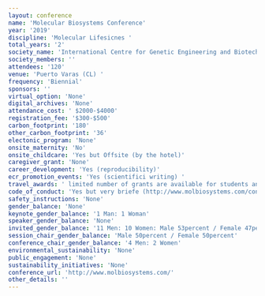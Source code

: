 ```yaml
---
layout: conference 
name: 'Molecular Biosystems Conference'
year: '2019'
discipline: 'Molecular Lifesicnes '
total_years: '2'
society_name: 'International Centre for Genetic Engineering and Biotechnology & Panamerican Association of Biochemistry and Molecular Biology'
society_members: ''
attendees: '120'
venue: 'Puerto Varas (CL) '
frequency: 'Biennial'
sponsors: ''
virtual_option: 'None'
digital_archives: 'None'
attendance_cost: ' $2000-$4000'
registration_fee: '$300-$500'
carbon_footprint: '180'
other_carbon_footprint: '36'
electonic_program: 'None'
onsite_maternity: 'No'
onsite_childcare: 'Yes but Offsite (by the hotel)'
caregiver_grant: 'None'
career_development: 'Yes (reproducibility)'
ecr_promotion_events: 'Yes (scientifici writing) '
travel_awards: ' limited number of grants are available for students and postdocs: 60 awards $300 each (approx)'
code_of_conduct: 'Yes but very briefe (http://www.molbiosystems.com/conference-policies.html'
safety_instructions: 'None'
gender_balance: 'None'
keynote_gender_balance: '1 Man: 1 Woman'
speaker_gender_balance: 'None'
invited_gender_balance: '11 Men: 10 Women: Male 53percent / Female 47percent'
session_chair_gender_balance: 'Male 50percent / Female 50percent'
conference_chair_gender_balance: '4 Men: 2 Women'
environmental_sustainability: 'None'
public_engagement: 'None'
sustainability_initiatives: 'None'
conference_url: 'http://www.molbiosystems.com/'
other_details: ''
---
```

